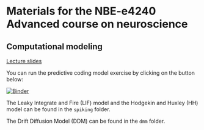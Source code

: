 # Materials for the NBE-e4240 Advanced course on neuroscience

## Computational modeling

[Lecture slides](slides/computational_modeling.pdf)

You can run the predictive coding model exercise by clicking on the button below:

[![Binder](https://mybinder.org/badge_logo.svg)](https://mybinder.org/v2/gh/wmvanvliet/nbe-e4240/HEAD?urlpath=%2Fdoc%2Ftree%2Fn400_simulation%2Fpredictive_coding.ipynb)

The Leaky Integrate and Fire (LIF) model and the Hodgekin and Huxley (HH) model can be found in the `spiking` folder.

The Drift Diffusion Model (DDM) can be found in the `dmm` folder.
